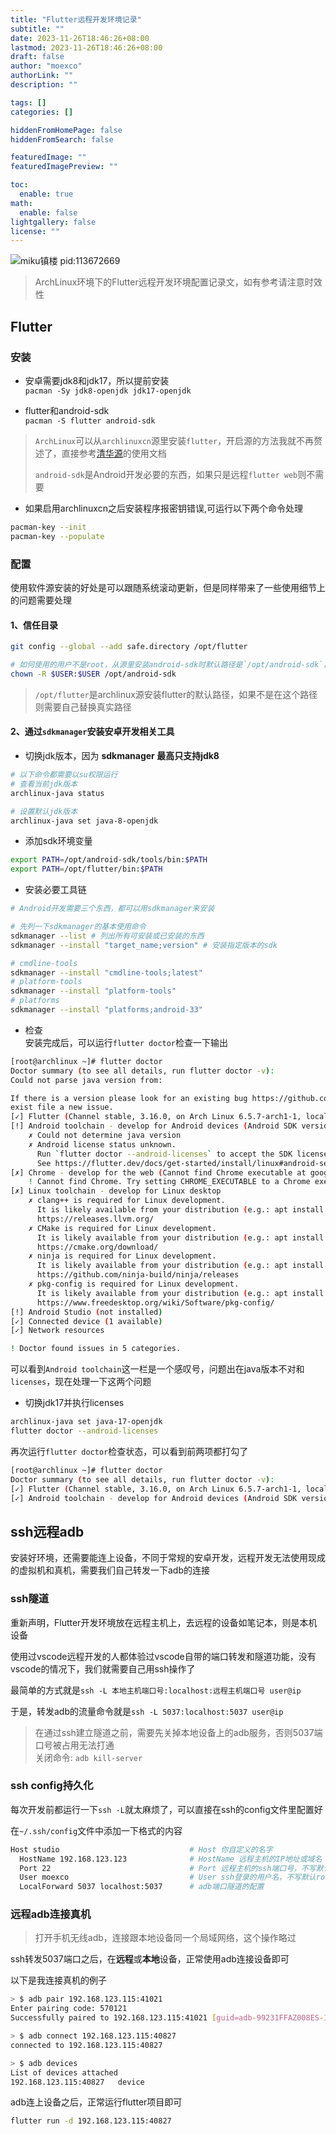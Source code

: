```yaml
---
title: "Flutter远程开发环境记录"
subtitle: ""
date: 2023-11-26T18:46:26+08:00
lastmod: 2023-11-26T18:46:26+08:00
draft: false
author: "moexco"
authorLink: ""
description: ""

tags: []
categories: []

hiddenFromHomePage: false
hiddenFromSearch: false

featuredImage: ""
featuredImagePreview: ""

toc:
  enable: true
math:
  enable: false
lightgallery: false
license: ""
---
```


![miku镇楼 pid:113672669](/flutter_remote_ssh_dev/頬杖ミクちゃん_113672669.png)

> ArchLinux环境下的Flutter远程开发环境配置记录文，如有参考请注意时效性

## Flutter

### 安装

- 安卓需要jdk8和jdk17，所以提前安装  
`pacman -Sy jdk8-openjdk jdk17-openjdk`  

- flutter和android-sdk  
`pacman -S flutter android-sdk`  
> `ArchLinux`可以从`archlinuxcn`源里安装`flutter`，开启源的方法我就不再赘述了，直接参考[清华源](https://mirrors.ustc.edu.cn/help/archlinuxcn.html)的使用文档  
>
>
> `android-sdk`是Android开发必要的东西，如果只是远程`flutter web`则不需要  

- 如果启用archlinuxcn之后安装程序报密钥错误,可运行以下两个命令处理  
```sh
pacman-key --init  
pacman-key --populate  
```

### 配置

使用软件源安装的好处是可以跟随系统滚动更新，但是同样带来了一些使用细节上的问题需要处理

#### 1、信任目录  
```sh
git config --global --add safe.directory /opt/flutter

# 如何使用的用户不是root，从源里安装android-sdk时默认路径是`/opt/android-sdk`，后续安装工具链需要授予普通用户权限
chown -R $USER:$USER /opt/android-sdk
```
> `/opt/flutter`是archlinux源安装flutter的默认路径，如果不是在这个路径则需要自己替换真实路径

#### 2、通过`sdkmanager`安装安卓开发相关工具

- 切换jdk版本，因为 **sdkmanager 最高只支持jdk8**  
```sh
# 以下命令都需要以su权限运行
# 查看当前jdk版本
archlinux-java status

# 设置默认jdk版本
archlinux-java set java-8-openjdk
```

- 添加sdk环境变量  
```sh
export PATH=/opt/android-sdk/tools/bin:$PATH
export PATH=/opt/flutter/bin:$PATH
```
- 安装必要工具链  
```sh
# Android开发需要三个东西，都可以用sdkmanager来安装

# 先列一下sdkmanager的基本使用命令
sdkmanager --list # 列出所有可安装或已安装的东西
sdkmanager --install "target_name;version" # 安装指定版本的sdk

# cmdline-tools
sdkmanager --install "cmdline-tools;latest"
# platform-tools
sdkmanager --install "platform-tools"
# platforms
sdkmanager --install "platforms;android-33"
```

- 检查  
安装完成后，可以运行`flutter doctor`检查一下输出  
```sh
[root@archlinux ~]# flutter doctor
Doctor summary (to see all details, run flutter doctor -v):
Could not parse java version from:

If there is a version please look for an existing bug https://github.com/flutter/flutter/issues/ and if one does not
exist file a new issue.
[✓] Flutter (Channel stable, 3.16.0, on Arch Linux 6.5.7-arch1-1, locale C.UTF-8)
[!] Android toolchain - develop for Android devices (Android SDK version 30.0.3)
    ✗ Could not determine java version
    ✗ Android license status unknown.
      Run `flutter doctor --android-licenses` to accept the SDK licenses.
      See https://flutter.dev/docs/get-started/install/linux#android-setup for more details.
[✗] Chrome - develop for the web (Cannot find Chrome executable at google-chrome)
    ! Cannot find Chrome. Try setting CHROME_EXECUTABLE to a Chrome executable.
[✗] Linux toolchain - develop for Linux desktop
    ✗ clang++ is required for Linux development.
      It is likely available from your distribution (e.g.: apt install clang), or can be downloaded from
      https://releases.llvm.org/
    ✗ CMake is required for Linux development.
      It is likely available from your distribution (e.g.: apt install cmake), or can be downloaded from
      https://cmake.org/download/
    ✗ ninja is required for Linux development.
      It is likely available from your distribution (e.g.: apt install ninja-build), or can be downloaded from
      https://github.com/ninja-build/ninja/releases
    ✗ pkg-config is required for Linux development.
      It is likely available from your distribution (e.g.: apt install pkg-config), or can be downloaded from
      https://www.freedesktop.org/wiki/Software/pkg-config/
[!] Android Studio (not installed)
[✓] Connected device (1 available)
[✓] Network resources

! Doctor found issues in 5 categories.
```

可以看到`Android toolchain`这一栏是一个感叹号，问题出在java版本不对和`licenses`，现在处理一下这两个问题

- 切换jdk17并执行licenses
```sh
archlinux-java set java-17-openjdk
flutter doctor --android-licenses
```
再次运行`flutter doctor`检查状态，可以看到前两项都打勾了
```sh
[root@archlinux ~]# flutter doctor
Doctor summary (to see all details, run flutter doctor -v):
[✓] Flutter (Channel stable, 3.16.0, on Arch Linux 6.5.7-arch1-1, locale C.UTF-8)
[✓] Android toolchain - develop for Android devices (Android SDK version 30.0.3)
```

## ssh远程adb

安装好环境，还需要能连上设备，不同于常规的安卓开发，远程开发无法使用现成的虚拟机和真机，需要我们自己转发一下adb的连接

### ssh隧道

重新声明，Flutter开发环境放在远程主机上，去远程的设备如笔记本，则是本机设备

使用过vscode远程开发的人都体验过vscode自带的端口转发和隧道功能，没有vscode的情况下，我们就需要自己用ssh操作了

最简单的方式就是`ssh -L 本地主机端口号:localhost:远程主机端口号 user@ip`  

于是，转发adb的流量命令就是`ssh -L 5037:localhost:5037 user@ip`

> 在通过ssh建立隧道之前，需要先关掉本地设备上的adb服务，否则5037端口号被占用无法打通  
> 关闭命令: `adb kill-server`

### ssh config持久化

每次开发前都运行一下`ssh -L`就太麻烦了，可以直接在ssh的config文件里配置好

在`~/.ssh/config`文件中添加一下格式的内容
```sh
Host studio                             # Host 你自定义的名字
  HostName 192.168.123.123              # HostName 远程主机的IP地址或域名
  Port 22                               # Port 远程主机的ssh端口号，不写默认22
  User moexco                           # User ssh登录的用户名，不写默认root
  LocalForward 5037 localhost:5037      # adb端口隧道的配置
```


### 远程adb连接真机

> 打开手机无线adb，连接跟本地设备同一个局域网络，这个操作略过

ssh转发5037端口之后，在**远程**或**本地**设备，正常使用adb连接设备即可

以下是我连接真机的例子
```sh
> $ adb pair 192.168.123.115:41021
Enter pairing code: 570121
Successfully paired to 192.168.123.115:41021 [guid=adb-99231FFAZ008ES-1ggJAb]

> $ adb connect 192.168.123.115:40827
connected to 192.168.123.115:40827

> $ adb devices
List of devices attached
192.168.123.115:40827   device
```

adb连上设备之后，正常运行flutter项目即可
```sh
flutter run -d 192.168.123.115:40827
```

